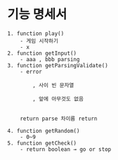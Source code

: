 # 기능 명세서
    1. function play()
        - 게임 시작하기
        - x
    2. function getInput()
        - aaa , bbb parsing
    3. function getParsingValidate()
        - error
            
            , 사이 빈 문자열
            
            , 앞에 아무것도 없음
            
        
        return parse 차이름 return
        
    4. function getRandom()
        - 0~9
    5. function getCheck()
        - return boolean → go or stop